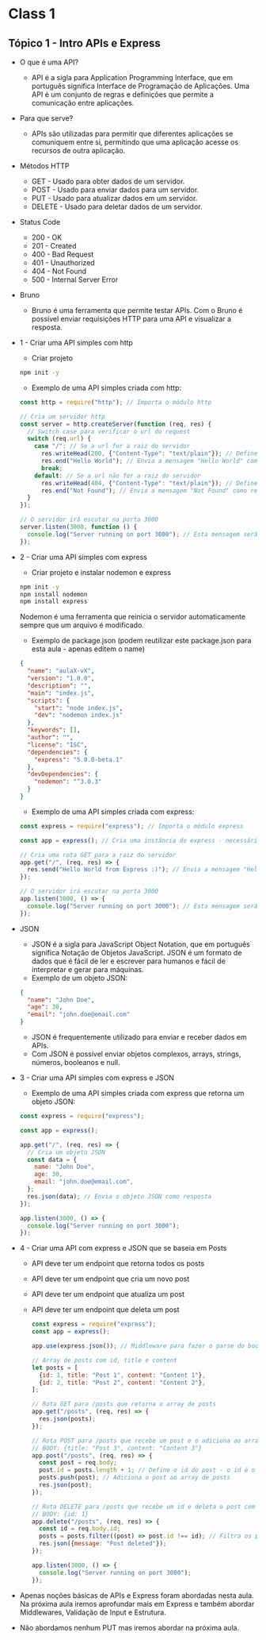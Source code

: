 # Class 1

## Tópico 1 - Intro APIs e Express

- O que é uma API?

  - API é a sigla para Application Programming Interface, que em português significa Interface de Programação de Aplicações. Uma API é um conjunto de regras e definições que permite a comunicação entre aplicações.

- Para que serve?

  - APIs são utilizadas para permitir que diferentes aplicações se comuniquem entre si, permitindo que uma aplicação acesse os recursos de outra aplicação.

- Métodos HTTP

  - GET - Usado para obter dados de um servidor.
  - POST - Usado para enviar dados para um servidor.
  - PUT - Usado para atualizar dados em um servidor.
  - DELETE - Usado para deletar dados de um servidor.

- Status Code

  - 200 - OK
  - 201 - Created
  - 400 - Bad Request
  - 401 - Unauthorized
  - 404 - Not Found
  - 500 - Internal Server Error

- Bruno

  - Bruno é uma ferramenta que permite testar APIs. Com o Bruno é possível enviar requisições HTTP para uma API e visualizar a resposta.

- 1 - Criar uma API simples com http

  - Criar projeto

  ```bash
  npm init -y
  ```

  - Exemplo de uma API simples criada com http:

  ```javascript
  const http = require("http"); // Importa o módulo http

  // Cria um servidor http
  const server = http.createServer(function (req, res) {
    // Switch case para verificar o url do request
    switch (req.url) {
      case "/": // Se a url for a raiz do servidor
        res.writeHead(200, {"Content-Type": "text/plain"}); // Define o status code 200 (ok) e o Content-Type da resposta
        res.end("Hello World"); // Envia a mensagem "Hello World" como resposta
        break;
      default: // Se a url não for a raiz do servidor
        res.writeHead(404, {"Content-Type": "text/plain"}); // Define o status code 404 (not found) e o Content-Type da resposta
        res.end("Not Found"); // Envia a mensagem "Not Found" como resposta
    }
  });

  // O servidor irá escutar na porta 3000
  server.listen(3000, function () {
    console.log("Server running on port 3000"); // Esta mensagem será exibida no console quando o servidor estiver rodando
  });
  ```

- 2 - Criar uma API simples com express

  - Criar projeto e instalar nodemon e express

  ```bash
  npm init -y
  npm install nodemon
  npm install express
  ```

  Nodemon é uma ferramenta que reinicia o servidor automaticamente sempre que um arquivo é modificado.

  - Exemplo de package.json (podem reutilizar este package.json para esta aula - apenas editem o name)

  ```json
  {
    "name": "aulaX-vX",
    "version": "1.0.0",
    "description": "",
    "main": "index.js",
    "scripts": {
      "start": "node index.js",
      "dev": "nodemon index.js"
    },
    "keywords": [],
    "author": "",
    "license": "ISC",
    "dependencies": {
      "express": "5.0.0-beta.1"
    },
    "devDependencies": {
      "nodemon": "^3.0.3"
    }
  }
  ```

  - Exemplo de uma API simples criada com express:

  ```javascript
  const express = require("express"); // Importa o módulo express

  const app = express(); // Cria uma instância do express - necessário para criar uma aplicação express

  // Cria uma rota GET para a raiz do servidor
  app.get("/", (req, res) => {
    res.send("Hello World from Express :)"); // Envia a mensagem "Hello World" como resposta
  });

  // O servidor irá escutar na porta 3000
  app.listen(3000, () => {
    console.log("Server running on port 3000"); // Esta mensagem será exibida no console quando o servidor estiver rodando
  });
  ```

- JSON

  - JSON é a sigla para JavaScript Object Notation, que em português significa Notação de Objetos JavaScript. JSON é um formato de dados que é fácil de ler e escrever para humanos e fácil de interpretar e gerar para máquinas.
  - Exemplo de um objeto JSON:

  ```json
  {
    "name": "John Doe",
    "age": 30,
    "email": "john.doe@email.com"
  }
  ```

  - JSON é frequentemente utilizado para enviar e receber dados em APIs.
  - Com JSON é possível enviar objetos complexos, arrays, strings, números, booleanos e null.

- 3 - Criar uma API simples com express e JSON

  - Exemplo de uma API simples criada com express que retorna um objeto JSON:

  ```javascript
  const express = require("express");

  const app = express();

  app.get("/", (req, res) => {
    // Cria um objeto JSON
    const data = {
      name: "John Doe",
      age: 30,
      email: "john.doe@email.com",
    };
    res.json(data); // Envia o objeto JSON como resposta
  });

  app.listen(3000, () => {
    console.log("Server running on port 3000");
  });
  ```

- 4 - Criar uma API com express e JSON que se baseia em Posts

  - API deve ter um endpoint que retorna todos os posts
  - API deve ter um endpoint que cria um novo post
  - API deve ter um endpoint que atualiza um post
  - API deve ter um endpoint que deleta um post

    ```javascript
    const express = require("express");
    const app = express();

    app.use(express.json()); // Middleware para fazer o parse do body da requisição para JSON automaticamente

    // Array de posts com id, title e content
    let posts = [
      {id: 1, title: "Post 1", content: "Content 1"},
      {id: 2, title: "Post 2", content: "Content 2"},
    ];

    // Rota GET para /posts que retorna o array de posts
    app.get("/posts", (req, res) => {
      res.json(posts);
    });

    // Rota POST para /posts que recebe um post e o adiciona ao array de posts
    // BODY: {title: "Post 3", content: "Content 3"}
    app.post("/posts", (req, res) => {
      const post = req.body;
      post.id = posts.length + 1; // Define o id do post - o id é o tamanho do array de posts + 1
      posts.push(post); // Adiciona o post ao array de posts
      res.json(post);
    });

    // Rota DELETE para /posts que recebe um id e deleta o post com esse id
    // BODY: {id: 1}
    app.delete("/posts", (req, res) => {
      const id = req.body.id;
      posts = posts.filter((post) => post.id !== id); // Filtra os posts que não tem o id igual ao id recebido no body
      res.json({message: "Post deleted"});
    });

    app.listen(3000, () => {
      console.log("Server running on port 3000");
    });
    ```

- Apenas noções básicas de APIs e Express foram abordadas nesta aula. Na próxima aula iremos aprofundar mais em Express e também abordar Middlewares, Validação de Input e Estrutura.

- Não abordamos nenhum PUT mas iremos abordar na próxima aula.

